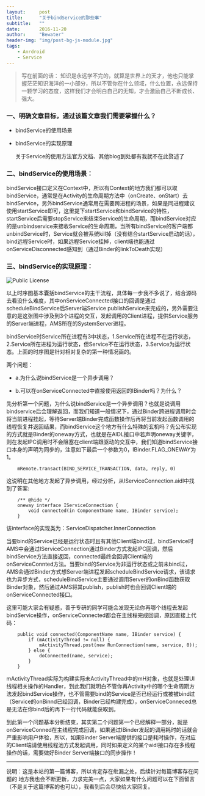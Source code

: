 ```yaml
---
layout:     post
title:      "关于bindService的那些事"
subtitle:   ""
date:       2016-11-20
author:     "Bewater"
header-img: "img/post-bg-js-module.jpg"
tags:
    - Anrdroid
    - Service
---
```


>写在前面的话： 知识是永远学不完的，就算是世界上的天才，他也只能掌握茫茫知识海洋的一小部分，所以不管你在什么领域，什么位置，永远保持一颗学习的态度，这样我们才会明白自己的无知，才会激励自己不断成长、强大。

### 一、明确文章目标，通过该篇文章我们需要掌握什么？
- bindService的使用场景
- bindService的实现原理
  
  关于Service的使用方法官方文档、其他blog到处都有我就不在此赘述了

### 二、bindService的使用场景：  

bindService接口定义在Context中，所以有Context的地方我们都可以取bindService，通常是在Activity的生命周期方法中（onCreate、onStart）去bindService，另外bindService通常用在需要跨进程的场景，如果是同进程建议使用startService即可，这里提下startService和bindService的特性，startService后需要stopService来结束Service的生命周期，而bindService对应的是unbindservice来接收Service的生命周期，当所有bindService的客户端都unbindService时，Service就会被系统kill掉（没有结合startService启动的话），bind远程Service时，如果远程Service挂掉，client端也能通过onServiceDisconnected感知到（通过Binder的linkToDeath实现）

### 三、bindService的实现原理：

![Public License](https://www.processon.com/chart_image/582ede27e4b05594f5090a7c.png)

以上时序图基本囊括bindService的主干流程，具体每一步我不多说了，结合源码去看没什么难度，其中onServiceConnected接口的回调是通过scheduleBindService后Server端Service publishService来完成的，另外需要注意的是这张图中涉及到3个进程的交互，发起调用的Client进程，提供Service服务的Server端进程，AMS所在的SystemServer进程。

bindService时Service所在进程有3中状态，1.Service所在进程不在运行状态，2.Service所在进程为运行状态，但Service不在运行状态，3.Service为运行状态。上面的时序图是针对相对复杂的第一种情况画的。

两个问题： 
- a.为什么说bindService是一个异步调用？

- b.可以在onServiceConnected中直接使用返回的IBinder吗？为什么？
      
先分析第一个问题，为什么说bindService是一个异步调用？也就是说调用bindservice后会理解返回，而我们知道一般情况下，通过Binder跨进程调用时会将当前进程挂起，等待Server端Binder完成函数操作后再将当前发起函数调用的线程恢复并返回结果，而bindService这个地方有什么特殊的玄机吗？先公布实现的方式就是Binder的oneway方式，也就是在AIDL接口中若声明oneway关键字，则在发起IPC调用时不会阻塞在client端跟驱动的交互中，我们知道bindService接口本身的声明为同步的，注意如下最后一个参数为0，IBinder.FLAG_ONEWAY为1。
      
        mRemote.transact(BIND_SERVICE_TRANSACTION, data, reply, 0)  

这说明在其他地方发起了异步调用，经过分析，从IServiceConnection.aidl中找到了答案:

        /** @hide */
        oneway interface IServiceConnection {
            void connected(in ComponentName name, IBinder service);
        }
        
该interface的实现类为：ServiceDispatcher.InnerConnection

当要bind的Service已经是运行状态时且有其他Client端bind过，bindService时AMS中会通过IServiceConnection通过Binder方式发起IPC回调，然后bindService方法直接返回，connected最终会回调Client端的onServiceConnted方法。当要bind的Service为非运行状态或之前未bind过，AMS会通过Binder方式想Server端进程发起scheduleBindService请求，该请求也为异步方式，scheduleBindService主要通过调用Server的onBind函数获取Binder对象，然后通过AMS将其publish，publish时也会回调Client端的onServiceConnected接口。

这里可能大家会有疑惑，善于专研的同学可能会发现无论你再哪个线程去发起bindService操作，onServiceConnected都会在主线程完成回调，原因直接上代码：

        public void connected(ComponentName name, IBinder service) {
            if (mActivityThread != null) {
                mActivityThread.post(new RunConnection(name, service, 0));
            } else {
                doConnected(name, service);
            }
        }  

  mActivityThread实际为构建实际未ActivityThread中的mH对象，也就是处理UI线程相关操作的Handler，到此我们就明白不管你再Activity中的哪个生命周期方法发起bindService操作，也不管需要bind的Service是否已经运行或被被bind过（Service的onBinnd已经回调，Binder已经构建完成），onServiceConneced总是无法在你bind后的再下一行代码就能获取到。   
  
  到此第一个问题基本分析结束，其实第二个问题第一个已经解释一部分，就是onServiceConned在主线程完成回调，如果通过IBinder发起的调用耗时的话就会严重影响用户体验，所以，如果Binder Server端提供的接口是耗时操作，在对应的Client端请使用线程池方式发起调用，同时如果定义的某个aidl接口存在多线程操作的话，需要做好Binder Server端接口的同步操作！

---
说明：这是本站的第一篇博客，所以肯定存在纰漏之处，后续针对每篇博客存在问题的 地方我也会不断更新，力求完美一点，大家如果有什么问题可以在下面留言（不是关于这篇博客的也可以），我看到后会尽快给大家回复。